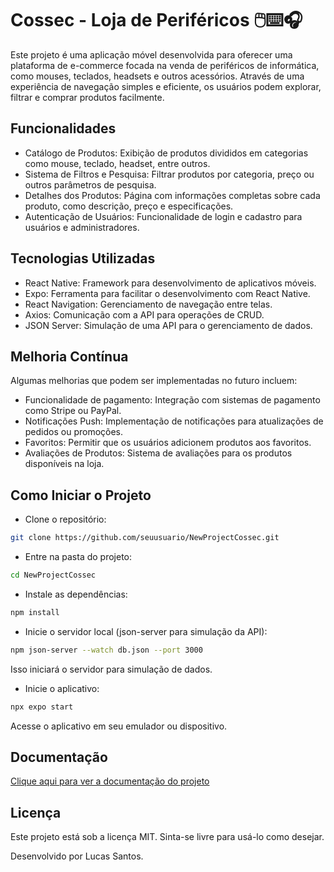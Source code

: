 
# Cossec - Loja de Periféricos 🖱️⌨️🎧

Este projeto é uma aplicação móvel desenvolvida para oferecer uma plataforma de e-commerce focada na venda de periféricos de informática, como mouses, teclados, headsets e outros acessórios. Através de uma experiência de navegação simples e eficiente, os usuários podem explorar, filtrar e comprar produtos facilmente.


## Funcionalidades

- Catálogo de Produtos: Exibição de produtos divididos em categorias como mouse, teclado, headset, entre outros.
- Sistema de Filtros e Pesquisa: Filtrar produtos por categoria, preço ou outros parâmetros de pesquisa.
- Detalhes dos Produtos: Página com informações completas sobre cada produto, como descrição, preço e especificações.
- Autenticação de Usuários: Funcionalidade de login e cadastro para usuários e administradores.


## Tecnologias Utilizadas
- React Native: Framework para desenvolvimento de aplicativos móveis.
- Expo: Ferramenta para facilitar o desenvolvimento com React Native.
- React Navigation: Gerenciamento de navegação entre telas.
- Axios: Comunicação com a API para operações de CRUD.
- JSON Server: Simulação de uma API para o gerenciamento de dados.
## Melhoria Contínua
Algumas melhorias que podem ser implementadas no futuro incluem:

- Funcionalidade de pagamento: Integração com sistemas de pagamento como Stripe ou PayPal.
- Notificações Push: Implementação de notificações para atualizações de pedidos ou promoções.
- Favoritos: Permitir que os usuários adicionem produtos aos favoritos.
- Avaliações de Produtos: Sistema de avaliações para os produtos disponíveis na loja.
## Como Iniciar o Projeto

- Clone o repositório:
```bash
git clone https://github.com/seuusuario/NewProjectCossec.git
```
- Entre na pasta do projeto:
```bash
cd NewProjectCossec
```
- Instale as dependências:
```bash
npm install
```
- Inicie o servidor local (json-server para simulação da API):
```bash
npm json-server --watch db.json --port 3000
```
Isso iniciará o servidor para simulação de dados.

- Inicie o aplicativo:
```bash
npx expo start
```
Acesse o aplicativo em seu emulador ou dispositivo.

## Documentação

[Clique aqui para ver a documentação do projeto](https://www.canva.com/design/DAGXcG6o-eU/ap6EbWouvFSudVFrlY0VRw/edit?utm_content=DAGXcG6o-eU&utm_campaign=designshare&utm_medium=link2&utm_source=sharebutton)
## Licença

Este projeto está sob a licença MIT. Sinta-se livre para usá-lo como desejar.

Desenvolvido por Lucas Santos.
